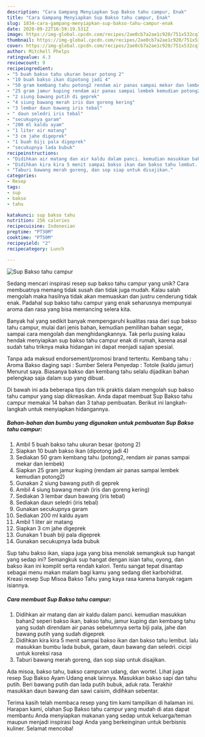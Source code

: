 ```yaml
---
description: "Cara Gampang Menyiapkan Sup Bakso tahu campur, Enak"
title: "Cara Gampang Menyiapkan Sup Bakso tahu campur, Enak"
slug: 1834-cara-gampang-menyiapkan-sup-bakso-tahu-campur-enak
date: 2020-09-22T16:59:19.531Z
image: https://img-global.cpcdn.com/recipes/2ae0cb7a2ae1c920/751x532cq70/sup-bakso-tahu-campur-foto-resep-utama.jpg
thumbnail: https://img-global.cpcdn.com/recipes/2ae0cb7a2ae1c920/751x532cq70/sup-bakso-tahu-campur-foto-resep-utama.jpg
cover: https://img-global.cpcdn.com/recipes/2ae0cb7a2ae1c920/751x532cq70/sup-bakso-tahu-campur-foto-resep-utama.jpg
author: Mitchell Phelps
ratingvalue: 4.3
reviewcount: 9
recipeingredient:
- "5 buah bakso tahu ukuran besar potong 2"
- "10 buah bakso ikan dipotong jadi 4"
- "50 gram kembang tahu potong2 rendam air panas sampai mekar dan lembek"
- "25 gram jamur kuping rendam air panas sampai lembek kemudian potong2"
- "2 siung bawang putih di geprek"
- "4 siung bawang merah iris dan goreng kering"
- "3 lembar daun bawang iris tebal"
- " daun seledri iris tebal"
- "secukupnya garam"
- "200 ml kaldu ayam"
- "1 liter air matang"
- "3 cm jahe digeprek"
- "1 buah biji pala digeprek"
- "secukupnya lada bubuk"
recipeinstructions:
- "Didihkan air matang dan air kaldu dalam panci. kemudian masukkan bahan2 seperi bakso ikan, bakso tahu, jamur kuping dan kembang tahu yang sudah direndam air panas sebelumnya serta biji pala, jahe dan bawang putih yang sudah digeprek"
- "Didihkan kira kira 5 menit sampai bakso ikan dan bakso tahu lembut. lalu masukkan bumbu lada bubuk, garam, daun bawang dan seledri. cicipi untuk koreksi rasa"
- "Taburi bawang merah goreng, dan sop siap untuk disajikan."
categories:
- Resep
tags:
- sup
- bakso
- tahu

katakunci: sup bakso tahu 
nutrition: 256 calories
recipecuisine: Indonesian
preptime: "PT30M"
cooktime: "PT50M"
recipeyield: "2"
recipecategory: Lunch

---
```



![Sup Bakso tahu campur](https://img-global.cpcdn.com/recipes/2ae0cb7a2ae1c920/751x532cq70/sup-bakso-tahu-campur-foto-resep-utama.jpg)

Sedang mencari inspirasi resep sup bakso tahu campur yang unik? Cara membuatnya memang tidak susah dan tidak juga mudah. Kalau salah mengolah maka hasilnya tidak akan memuaskan dan justru cenderung tidak enak. Padahal sup bakso tahu campur yang enak seharusnya mempunyai aroma dan rasa yang bisa memancing selera kita.

Banyak hal yang sedikit banyak mempengaruhi kualitas rasa dari sup bakso tahu campur, mulai dari jenis bahan, kemudian pemilihan bahan segar, sampai cara mengolah dan menghidangkannya. Tak perlu pusing kalau hendak menyiapkan sup bakso tahu campur enak di rumah, karena asal sudah tahu triknya maka hidangan ini dapat menjadi sajian spesial.

Tanpa ada maksud endorsement/promosi brand tertentu. Kembang tahu : Aroma Bakso daging sapi : Sumber Selera Penyedap : Totole (kaldu jamur) Menurut saya. Biasanya bakso dan kembang tahu selalu dijadikan bahan pelengkap saja dalam sup yang dibuat.


Di bawah ini ada beberapa tips dan trik praktis dalam mengolah sup bakso tahu campur yang siap dikreasikan. Anda dapat membuat Sup Bakso tahu campur memakai 14 bahan dan 3 tahap pembuatan. Berikut ini langkah-langkah untuk menyiapkan hidangannya.

<!--inarticleads1-->

##### Bahan-bahan dan bumbu yang digunakan untuk pembuatan Sup Bakso tahu campur:

1. Ambil 5 buah bakso tahu ukuran besar (potong 2)
1. Siapkan 10 buah bakso ikan (dipotong jadi 4)
1. Sediakan 50 gram kembang tahu (potong2, rendam air panas sampai mekar dan lembek)
1. Siapkan 25 gram jamur kuping (rendam air panas sampai lembek kemudian potong2)
1. Gunakan 2 siung bawang putih di geprek
1. Ambil 4 siung bawang merah (iris dan goreng kering)
1. Sediakan 3 lembar daun bawang (iris tebal)
1. Sediakan  daun seledri (iris tebal)
1. Gunakan secukupnya garam
1. Sediakan 200 ml kaldu ayam
1. Ambil 1 liter air matang
1. Siapkan 3 cm jahe digeprek
1. Gunakan 1 buah biji pala digeprek
1. Gunakan secukupnya lada bubuk


Sup tahu bakso ikan, siapa juga yang bisa menolak semangkuk sup hangat yang sedap ini? Semangkuk sup hangat dengan isian tahu, oyong, dan bakso ikan ini komplit serta rendah kalori. Tentu sangat tepat disantap sebagai menu makan malam bagi kamu yang sedang diet karbohidrat. Kreasi resep Sup Misoa Bakso Tahu yang kaya rasa karena banyak ragam isiannya. 

<!--inarticleads2-->

##### Cara membuat Sup Bakso tahu campur:

1. Didihkan air matang dan air kaldu dalam panci. kemudian masukkan bahan2 seperi bakso ikan, bakso tahu, jamur kuping dan kembang tahu yang sudah direndam air panas sebelumnya serta biji pala, jahe dan bawang putih yang sudah digeprek
1. Didihkan kira kira 5 menit sampai bakso ikan dan bakso tahu lembut. lalu masukkan bumbu lada bubuk, garam, daun bawang dan seledri. cicipi untuk koreksi rasa
1. Taburi bawang merah goreng, dan sop siap untuk disajikan.


Ada misoa, bakso tahu, bakso campuran udang, dan wortel. Lihat juga resep Sup Bakso Ayam Udang enak lainnya. Masukkan bakso sapi dan tahu putih. Beri bawang putih dan lada putih bubuk, aduk rata. Terakhir masukkan daun bawang dan sawi caisim, didihkan sebentar. 

Terima kasih telah membaca resep yang tim kami tampilkan di halaman ini. Harapan kami, olahan Sup Bakso tahu campur yang mudah di atas dapat membantu Anda menyiapkan makanan yang sedap untuk keluarga/teman maupun menjadi inspirasi bagi Anda yang berkeinginan untuk berbisnis kuliner. Selamat mencoba!
